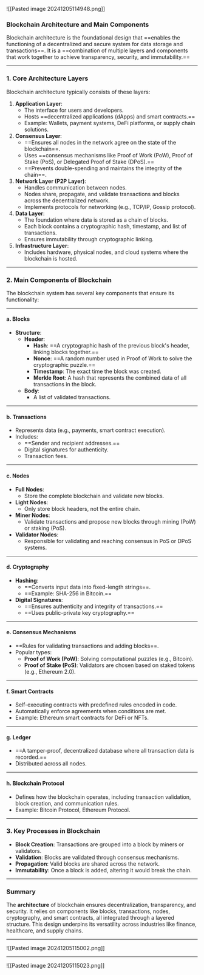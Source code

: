 ![[Pasted image 20241205114948.png]]
### **Blockchain Architecture and Main Components**

Blockchain architecture is the foundational design that ==enables the functioning of a decentralized and secure system for data storage and transactions==. It is a ==combination of multiple layers and components that work together to achieve transparency, security, and immutability.==

---

### **1. Core Architecture Layers**

Blockchain architecture typically consists of these layers:

1. **Application Layer**:
    - The interface for users and developers.
    - Hosts ==decentralized applications (dApps) and smart contracts.==
    - Example: Wallets, payment systems, DeFi platforms, or supply chain solutions.
2. **Consensus Layer**:
    - ==Ensures all nodes in the network agree on the state of the blockchain==.
    - Uses ==consensus mechanisms like Proof of Work (PoW), Proof of Stake (PoS), or Delegated Proof of Stake (DPoS).==
    - ==Prevents double-spending and maintains the integrity of the chain==.
3. **Network Layer (P2P Layer)**:
    - Handles communication between nodes.
    - Nodes share, propagate, and validate transactions and blocks across the decentralized network.
    - Implements protocols for networking (e.g., TCP/IP, Gossip protocol).
4. **Data Layer**:
    - The foundation where data is stored as a chain of blocks.
    - Each block contains a cryptographic hash, timestamp, and list of transactions.
    - Ensures immutability through cryptographic linking.
5. **Infrastructure Layer**:
    - Includes hardware, physical nodes, and cloud systems where the blockchain is hosted.

---

### **2. Main Components of Blockchain**

The blockchain system has several key components that ensure its functionality:

---

#### **a. Blocks**

- **Structure**:
    - **Header**:
        - **Hash**: ==A cryptographic hash of the previous block's header, linking blocks together.==
        - **Nonce**: ==A random number used in Proof of Work to solve the cryptographic puzzle.==
        - **Timestamp**: The exact time the block was created.
        - **Merkle Root**: A hash that represents the combined data of all transactions in the block.
    - **Body**:
        - A list of validated transactions.

---

#### **b. Transactions**

- Represents data (e.g., payments, smart contract execution).
- Includes:
    - ==Sender and recipient addresses.==
    - Digital signatures for authenticity.
    - Transaction fees.

---

#### **c. Nodes**

- **Full Nodes**:
    - Store the complete blockchain and validate new blocks.
- **Light Nodes**:
    - Only store block headers, not the entire chain.
- **Miner Nodes**:
    - Validate transactions and propose new blocks through mining (PoW) or staking (PoS).
- **Validator Nodes**:
    - Responsible for validating and reaching consensus in PoS or DPoS systems.

---

#### **d. Cryptography**

- **Hashing**:
    - ==Converts input data into fixed-length strings==.
    - ==Example: SHA-256 in Bitcoin.==
- **Digital Signatures**:
    - ==Ensures authenticity and integrity of transactions.==
    - ==Uses public-private key cryptography.==

---

#### **e. Consensus Mechanisms**

- ==Rules for validating transactions and adding blocks==.
- Popular types:
    - **Proof of Work (PoW)**: Solving computational puzzles (e.g., Bitcoin).
    - **Proof of Stake (PoS)**: Validators are chosen based on staked tokens (e.g., Ethereum 2.0).

---

#### **f. Smart Contracts**

- Self-executing contracts with predefined rules encoded in code.
- Automatically enforce agreements when conditions are met.
- Example: Ethereum smart contracts for DeFi or NFTs.

---

#### **g. Ledger**

- ==A tamper-proof, decentralized database where all transaction data is recorded.==
- Distributed across all nodes.

---

#### **h. Blockchain Protocol**

- Defines how the blockchain operates, including transaction validation, block creation, and communication rules.
- Example: Bitcoin Protocol, Ethereum Protocol.

---

### **3. Key Processes in Blockchain**

- **Block Creation**: Transactions are grouped into a block by miners or validators.
- **Validation**: Blocks are validated through consensus mechanisms.
- **Propagation**: Valid blocks are shared across the network.
- **Immutability**: Once a block is added, altering it would break the chain.

---

### **Summary**

The **architecture** of blockchain ensures decentralization, transparency, and security. It relies on components like blocks, transactions, nodes, cryptography, and smart contracts, all integrated through a layered structure. This design underpins its versatility across industries like finance, healthcare, and supply chains.

---
![[Pasted image 20241205115002.png]]

---
![[Pasted image 20241205115023.png]]
